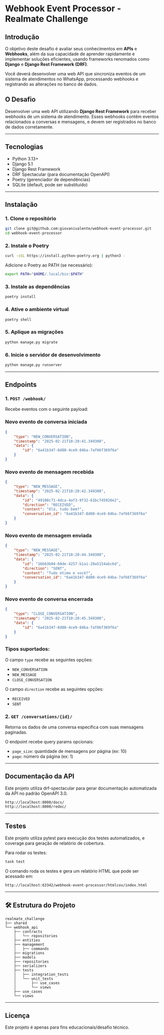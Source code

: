 # Webhook Event Processor  -  Realmate Challenge

## Introdução

O objetivo deste desafio é avaliar seus conhecimentos em **APIs** e **Webhooks**, além da sua capacidade de aprender rapidamente e implementar soluções eficientes, usando frameworks renomados como **Django** e **Django Rest Framework (DRF)**.

Você deverá desenvolver uma web API que sincroniza eventos de um sistema de atendimentos no WhatsApp, processando webhooks e registrando as alterações no banco de dados.

## O Desafio

Desenvolver uma web API utilizando **Django Rest Framework** para receber webhooks de um sistema de atendimento. Esses webhooks contêm eventos relacionados a conversas e mensagens, e devem ser registrados no banco de dados corretamente.

---
## Tecnologias

- Python 3.13+
- Django 5.1
- Django Rest Framework
- DRF Spectacular (para documentação OpenAPI)
- Poetry (gerenciador de dependências)
- SQLite (default, pode ser substituído)

---

## Instalação

### 1. Clone o repositório

```bash
git clone git@github.com:giovanivalente/webhook-event-processor.git
cd webhook-event-processor
```

### 2. Instale o Poetry

```bash
curl -sSL https://install.python-poetry.org | python3 -
```

Adicione o Poetry ao PATH (se necessário):

```bash
export PATH="$HOME/.local/bin:$PATH"
```

### 3. Instale as dependências

```bash
poetry install
```

### 4. Ative o ambiente virtual

```bash
poetry shell
```

### 5. Aplique as migrações

```bash
python manage.py migrate
```

### 6. Inicie o servidor de desenvolvimento

```bash
python manage.py runserver
```

---

## Endpoints

### 1. `POST /webhook/`

Recebe eventos com o seguinte payload:

### Novo evento de conversa iniciada

```json
{
    "type": "NEW_CONVERSATION",
    "timestamp": "2025-02-21T10:20:41.349308",
    "data": {
        "id": "6a41b347-8d80-4ce9-84ba-7af66f369f6a"
    }
}
```

### Novo evento de mensagem recebida

```json
{
    "type": "NEW_MESSAGE",
    "timestamp": "2025-02-21T10:20:42.349308",
    "data": {
        "id": "49108c71-4dca-4af3-9f32-61bc745926e2",
        "direction": "RECEIVED",
        "content": "Olá, tudo bem?",
        "conversation_id": "6a41b347-8d80-4ce9-84ba-7af66f369f6a"
    }
}
```

### Novo evento de mensagem enviada

```json
{
    "type": "NEW_MESSAGE",
    "timestamp": "2025-02-21T10:20:44.349308",
    "data": {
        "id": "16b63b04-60de-4257-b1a1-20a5154abc6d",
        "direction": "SENT",
        "content": "Tudo ótimo e você?",
        "conversation_id": "6a41b347-8d80-4ce9-84ba-7af66f369f6a"
    }
}
```

### Novo evento de conversa encerrada

```json
{
    "type": "CLOSE_CONVERSATION",
    "timestamp": "2025-02-21T10:20:45.349308",
    "data": {
        "id": "6a41b347-8d80-4ce9-84ba-7af66f369f6a"
    }
}
```

### Tipos suportados:

O campo `type` recebe as seguintes opções:

- `NEW_CONVERSATION`
- `NEW_MESSAGE`
- `CLOSE_CONVERSATION`

O campo `direction` recebe as seguintes opções:

- `RECEIVED`
- `SENT`


### 2. `GET /conversations/{id}/`

Retorna os dados de uma conversa específica com suas mensagens paginadas.

O endpoint recebe query params opcionais:

- `page_size`: quantidade de mensagens por página (ex: 10)
- `page`: número da página (ex: 1)

---

## Documentação da API

Este projeto utiliza drf-spectacular para gerar documentação automatizada da API no padrão OpenAPI 3.0.

```
http://localhost:8000/docs/
http://localhost:8000/redoc/
```
---

## Testes

Este projeto utiliza pytest para execução dos testes automatizados, e coverage para geração de relatório de cobertura.

Para rodar os testes:

```bash
task test
```
O comando roda os testes e gera um relatório HTML que pode ser acessado em:

```
http://localhost:63342/webhook-event-processor/htmlcov/index.html
```

---

## 🛠 Estrutura do Projeto

```
realmate_challenge
├── shared
└── webhook_api
    ├── contracts
    │   └── repositories
    ├── entities
    ├── management
    │   ├── commands
    ├── migrations
    ├── models
    ├── repositories
    ├── serializers
    ├── tests
    │   ├── integration_tests
    │   └── unit_tests
    │       ├── use_cases
    │       └── views
    ├── use_cases
    └── views
```

---

## Licença

Este projeto é apenas para fins educacionais/desafio técnico.